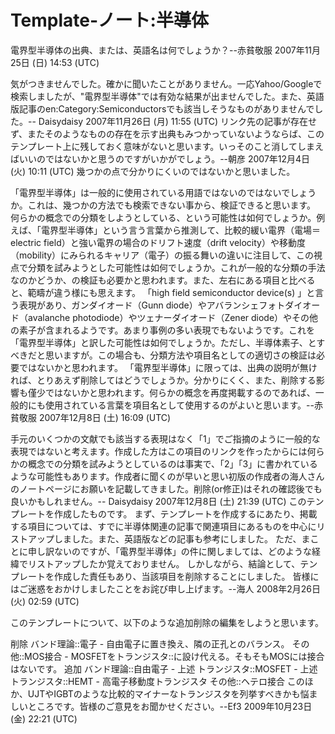 # Template‐ノート:半導体

電界型半導体の出典、または、英語名は何でしょうか？--赤貧敬服 2007年11月25日 (日) 14:53 (UTC)

気がつきませんでした。確かに聞いたことがありません。一応Yahoo/Googleで検索しましたが、"電界型半導体"では有効な結果が出ませんでした。また、英語版記事のen:Category:Semiconductorsでも該当しそうなものがありませんでした。-- Daisydaisy 2007年11月26日 (月) 11:55 (UTC)
リンク先の記事が存在せず、またそのようなものの存在を示す出典もみつかっていないようならば、このテンプレート上に残しておく意味がないと思います。いっそのこと消してしまえばいいのではないかと思うのですがいかがでしょう。--朝彦 2007年12月4日 (火) 10:11 (UTC)
幾つかの点で分かりにくいのではないかと思いました。

「電界型半導体」は一般的に使用されている用語ではないのではないでしょうか。これは、幾つかの方法でも検索できない事から、検証できると思います。
何らかの概念での分類をしようとしている、という可能性は如何でしょうか。例えば、「電界型半導体」という言う言葉から推測して、比較的緩い電界（電場＝electric field）と強い電界の場合のドリフト速度（drift velocity）や移動度（mobility）にみられるキャリア（電子）の振る舞いの違いに注目して、この視点で分類を試みようとした可能性は如何でしょうか。これが一般的な分類の手法なのかどうか、の検証も必要かと思われます。また、左右にある項目と比べると、範疇が違う様にも思えます。
「high field semiconductor device(s) 」と言う表現があり、ガンダイオード（Gunn diode）やアバランシェフォトダイオード（avalanche photodiode）やツェナーダイオード（Zener diode）やその他の素子が含まれるようです。あまり事例の多い表現でもないようです。これを「電界型半導体」と訳した可能性は如何でしょうか。ただし、半導体素子、とすべきだと思いますが。この場合も、分類方法や項目名としての適切さの検証は必要ではないかと思われます。
「電界型半導体」に限っては、出典の説明が無ければ、とりあえず削除してはどうでしょうか。分かりにくく、また、削除する影響も僅少ではないかと思われます。何らかの概念を再度掲載するのであれば、一般的にも使用されている言葉を項目名として使用するのがよいと思います。--赤貧敬服 2007年12月8日 (土) 16:09 (UTC)

手元のいくつかの文献でも該当する表現はなく「1」でご指摘のように一般的な表現ではないと考えます。作成した方はこの項目のリンクを作ったからには何らかの概念での分類を試みようとしているのは事実で、「2」「3」に書かれているような可能性もあります。作成者に聞くのが早いと思い初版の作成者の海人さんのノートページにお願いを記載してきました。削除(or修正)はそれの確認後でも良いかもしれません。-- Daisydaisy 2007年12月8日 (土) 21:39 (UTC)
このテンプレートを作成したものです。
まず、テンプレートを作成するにあたり、掲載する項目については、すでに半導体関連の記事で関連項目にあるものを中心にリストアップしました。また、英語版などの記事も参考にしました。
ただ、まことに申し訳ないのですが、「電界型半導体」の件に関しましては、どのような経緯でリストアップしたか覚えておりません。
しかしながら、結論として、テンプレートを作成した責任もあり、当該項目を削除することにしました。
皆様にはご迷惑をおかけしましたことをお詫び申し上げます。--海人 2008年2月26日 (火) 02:59 (UTC)

このテンプレートについて、以下のような追加削除の編集をしようと思います。

削除
バンド理論::電子 - 自由電子に置き換え、隣の正孔とのバランス。
その他::MOS接合 - MOSFETをトランジスタ::に設け代える。そもそもMOSには接合はないです。
追加
バンド理論::自由電子 - 上述
トランジスタ::MOSFET - 上述
トランジスタ::HEMT - 高電子移動度トランジスタ
その他::ヘテロ接合
このほか、UJTやIGBTのような比較的マイナーなトランジスタを列挙すべきかも悩ましいところです。皆様のご意見をお聞かせください。--Ef3 2009年10月23日 (金) 22:21 (UTC)